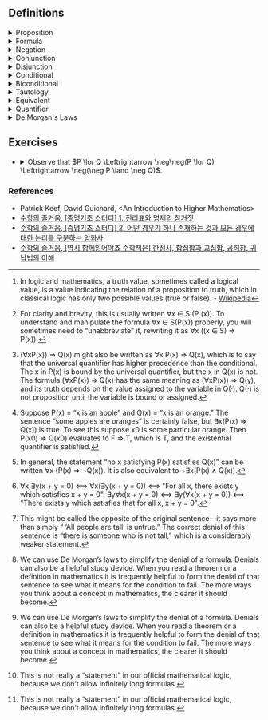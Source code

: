 ## Definitions

<details><summary>Proposition</summary>
  
  - A sentence or statement which has a definite truth value.[^truth_value_def]
  
    - ex. 1 = 2 (false), 1 = 1(true)
    
</details>

<details><summary>Formula</summary>

  - A statement which possibliy involves some variables, which is either true or false whenever we assign particular values to each of the variables.
    
    - ex. Given a formula $`x^2 + y = 5`$, which is true when (x, y) = (1, 4), (2, 1)⋯, but false when (2, 2), (4, 1)⋯.
   
  - A formula that contains variables is not simply true or false unless each of these variables is bound by a quantifier. If a variable is not bound the truth of the formula is contingent on the value assigned to the variable from the universe of discourse.

</details>

<details><summary>Negation</summary>

  - If P is a formula, then “not P” i.e., "denial of P" is another formula, which we write symbolically as $\neg$ P.

| P   | $\neg$ P |
| :-: | :-:      |
| T   | F        |
| F   | T        |

</details>

<details><summary>Conjunction</summary>
  
  - Suppose that P and Q are formulas. Then “P and Q” is a formula written symbolically as P $\land$ Q, called the conjunction of P and Q.
    </br>For P $\land$ Q to be true both P and Q must be true, otherwise it is false.
  
  - $\land$, 'and', '곱연산'

| P   | Q   | P $\land$ Q  |
| :-: | :-: | :-:          |
| T   | T   | T            |
| T   | F   | F            |
| F   | T   | F            |
| F   | F   | F            |

</details>

<details><summary>Disjunction</summary>

  - Given two formulas P and Q, disjunction is an operation which constructs new formula whose truth value is false only when both P and Q are false.

  - $\lor$, 'or', '합연산'

| P   | Q   | P $\lor$ Q |
| :-: | :-: | :-:        |
| T   | T   | T          |
| T   | F   | T          |
| F   | T   | T          |
| F   | F   | F          |

</details>

<details><summary>Conditional</summary>

  - If P and Q are formulas, then “if P, then Q” or “P implies Q” is written P $\Rightarrow$ Q, using the conditional symbol, $\Rightarrow$.

| P   | Q   | P $\Rightarrow$ Q |
| :-: | :-: | :-:               |
| T   | T   | T                 |
| T   | F   | F                 |
| F   | T   | T                 |
| F   | F   | T                 |

</details>

<details><summary>Biconditional</summary>

  - It is written $\Leftrightarrow$, corresponds to the phrase “if and only if” or “iff” for short. So P $\Leftrightarrow$ Q is true when both P and Q have the same truth value, otherwise it is false.

| P   | Q   | P $\Leftrightarrow$ Q |
| :-: | :-: | :-:                   |
| T   | T   | T                     |
| T   | F   | F                     |
| F   | T   | F                     |
| F   | F   | T                     |

</details>

<details><summary>Tautology</summary>

  - A logical expression that always evaluates to T, that is, the last column of its truth table consists of nothing but T’s. A tautology is sometimes said to be valid; although “valid” is used in other contexts as well, this should cause no confusion. Many tautologies contain important ideas for constructing proofs.

    - ex. (P $\land$ Q) $\lor$ P $\Leftrightarrow$ P is tautology.

| P   | Q   | P $\land$ Q | (P $\land$ Q) $\lor$ P | (P $\land$ Q) $\lor$ P $\Leftrightarrow$ P |
| :-: | :-: | :-:         | :-:                    | :-:                                        |
| T   | T   | T           | T                      | T                                          |
| T   | F   | F           | T                      | T                                          |
| F   | T   | F           | F                      | T                                          |
| F   | F   | F           | F                      | T                                          |

  - A few important tautologies.

    - P ⇔ ¬¬P
    - P ∨ Q ⇔ Q ∨ P
    - P ∧ Q ⇔ Q ∧ P
    - (P ∧ Q) ∧ R ⇔ P ∧ (Q ∧ R)
    - (P ∨ Q) ∨ R ⇔ P ∨ (Q ∨ R)
    - P ∧ (Q ∨ R) ⇔ (P ∧ Q) ∨ (P ∧ R)
    - P ∨ (Q ∧ R) ⇔ (P ∨ Q) ∧ (P ∨ R)
    - (P ⇒ Q) ⇔ (¬P ∨ Q)
    - P ⇒ (P ∨ Q)
    - P ∧ Q ⇒ Q
    - (P ⇔ Q) ⇔ ((P ⇒ Q) ∧ (Q ⇒ P))
    - (P ⇒ Q) ⇔ (¬Q ⇒ ¬P)

</details>

<details><summary>Equivalent</summary>

  - If two formulas always take on the same truth value no matter what elements from the universe of discourse we substitute for the various variables, then we say they are equivalent. The value of equivalent formulas is that they say the same thing. It is always a valid step in a proof to replace some formula by an equivalent one.

</details>

<details><summary>Quantifier</summary>
  
 #### Universal quantifier
  - A sentence $`\forall x P(x)`$ is true if and only if P(x) is true no matter what value (from the universe of discourse) is substituted for x.
    - ex. $`\forall x (x^2 ≥ 0)`$, i.e., “The square of any number is not negative.”
    - ex. $`\forall a \forall b (a < b \Rightarrow f(a) < f(b))`$, i.e., "A function f is increasing."
    - ex. $`\forall x \forall y (x + y = y + x)`$, i.e., the commutative law of addition.
    - ex. $`\forall x \forall y \forall z((x + y) + z = x + (y + z))`$, i.e., the associative law of addition.
    - ex. $`\forall x`$ (x is a square $\Rightarrow$ x is a rectangle), i.e., “All squares are rectangles.”
    - ex. $`\forall x`$ (x lives in Walla Walla $\Rightarrow$ x lives in Washington), i.e., “Every person who lives in
  Walla Walla lives in Washington.”
    - ex. “If x is negative, so is its cube", i.e., “Every negative x has a negative cube.”, i.e., $`\forall x ((x < 0) \Rightarrow (x^3 < 0))`$
    - ex. “If two numbers have the same square, then they have the same absolute value”, i.e., $`\forall x \forall y ((x^2 = y^2) \Rightarrow (|x| = |y|))`$.
    - ex. “If x = y, then x + z = y + z”, i.e., $`\forall x \forall y \forall z ((x = y) \Rightarrow (x + z = y + z))`$.
    - ex. If S is a set, the sentence “Every x in S satisfies P(x)” is written formally as $`\forall x ((x \in S) \Rightarrow P(x))`$.[^quantifier_note_0]
    - ex. $`\forall x \in [0,1](\sqrt{x} \geq x)`$, i.e., $`\forall x(x \in [0,1] \Rightarrow \sqrt{x} \geq x)`$.
    - ex. $`\forall x < 0(|x| = −x)`$, i.e., $`\forall x(x < 0 \Rightarrow |x| = −x)`$.
    - ex. $`\forall x (P(x) \Rightarrow Q(x))`$, i.e., "All x satisfying P(x) also satisfy Q(x)."
    - ex. $`\forall x P(x) \Rightarrow Q(x)`$, i.e., "If P(x) is true for all x, Q(x) is true."[^quantifier_note_1]
    - ex. $`\forall x (P(x) \Rightarrow Q(x)) \neq \forall x P(x) \Rightarrow \forall x Q(x)`$.
    - ex. $`\forall x \forall y(P(x) \Rightarrow Q(y)) \neq \forall x(P(x)) \Rightarrow \forall y(Q(y))`$
  
#### Existential quantifier
  - A sentence $`\exists x P(x)`$ is true if and only if there is at least one value of x (from the universe of discourse) that makes P(x) true.
    - ex. $`\exists x (x \geq x^2)`$ is true since x = 0 is one of many solutions.
    - ex. $`\exists x \exists y (x^2+y^2 =2xy)`$ is true since x = y = 1 is one of many solutions.
    - ex. $`\exists x (P(x) \land Q(x))`$, i.e., “Some x satisfying P(x) also satisfies Q(x).”
    - ex. “Some x satisfying P(x) satisfies Q(x)” should not be translated as $`\exists x (P(x) \Rightarrow Q(x))`$.[^quantifier_note_2]
    - ex. “No democrats are republicans,”, i.e., $`\forall x`$(x is a democrat $\Rightarrow$ x is not a republican).[^quantifier_note_3]
    - ex. “No triangles are rectangles,”, i.e., $`\forall x`$(x is a triangle $\Rightarrow$ x is not a rectangle).
    - ex. $`\exists x < 0(x^2 = 1)`$, i.e., $`\exists x ((x < 0) ∧ (x^2 = 1))`$
    - ex. $`\exists x \in [0,1](2x^2 + x = 1)`$, i.e., $`$\exists x((x \in [0,1]) ∧ (2x^2 + x = 1))`$
    - ex. $`\exists x \exists y (P(x) \land Q(y)) \Leftrightarrow \exists x(P(x)) \land \exists y(Q(y))`$
   
  - The order by which the quantifiers are arranged is important.
    - For x, y $\in\mathbb{R}$, $`\forall x, \exists y, x + y = 0 \neq \exists y, \forall x, x + y = 0`$.[^quantifier_note_4]

</details>

<details><summary>De Morgan's Laws</summary>

- $`\neg(P \lor Q) \Leftrightarrow (\neg P \land \neg Q)`$

- $`\neg(P \land Q) \Leftrightarrow (\neg P \lor \neg Q)`$

- $`\neg \forall xP(x) \Leftrightarrow \exists x\neg P(x)`$

- $`\neg\exists xP(x) \Leftrightarrow \forall x\neg P(x)`$

- Examples

  - ex. A denial of “For every x, $x^2$ is positive” is “There is an x such that $x^2$ fails to be positive.”
  - ex. A denial of “There is an x such that $x^2$ = −1” is “For every x, $x^2 \neq −1$.”
  - ex. A denial of “All people are tall” is **not** "No people are tall."[^de_morgan_note_2]
  - ex. $`\neg\forall x (P(x) \Rightarrow Q(x)) \Leftrightarrow \exists x (P(x) \land \neg Q(x))`$
  - ex. $`\neg\exists x (P(x) \land Q(x)) \Leftrightarrow \forall x (P(x) \Rightarrow \neg Q(x))`$
  - ex. $`\neg(P \Rightarrow Q)`$ </br>
        $`\quad\Leftrightarrow \neg(\neg P \lor Q)`$ </br>
        $`\quad\Leftrightarrow (\neg \neg P ) \land (\neg Q)`$ </br>
        $`\quad\Leftrightarrow P \land \neg Q`$[^de_morgan_note_0]
  - ex. $`\neg\forall x (P(x) \lor \neg Q(x))`$ </br>
        $`\quad\Leftrightarrow \exists x \neg(P(x) \lor \neg Q(x))`$ </br>
        $`\quad\Leftrightarrow \exists x (\neg P(x) \land \neg\neg Q(x))`$ </br>
        $`\quad\Leftrightarrow \exists x (\neg P(x) \land Q(x))`$[^de_morgan_note_0]
  - ex. $`\forall x P(x) \Leftrightarrow \displaystyle\bigwedge_{x\in U} P(x)`$[^de_morgan_note_1]

  - ex. $`\exists x P(x) \Leftrightarrow \displaystyle\bigvee_{x\in U} P(x)`$[^de_morgan_note_1]

  - ex. $`\neg \displaystyle\bigwedge_{x\in U} P(x) \,\Leftrightarrow\, \displaystyle\bigvee_{x\in U} \neg P(x)`$

</details>

## Exercises

- <details><summary>Observe that $P \lor Q \Leftrightarrow \neg\neg(P \lor Q) \Leftrightarrow \neg(\neg P \land \neg Q)$.</summary>

  So $\lor$ can be expressed in terms of $\land$ and $\neg$.

  - a) Show how to express $\Rightarrow$ in terms of $\land$ and $\neg$.
    
  - b) Show how to express $\land$ in terms of $\neg$ and $\lor$.
    
  - c) Show how to express $\lor$ in terms of $\neg$ and $\Rightarrow$.


</details>

### References

- Patrick Keef, David Guichard, \<An Introduction to Higher Mathematics\>
- [수학의 즐거움, \[증명기초 스터디\] 1. 진리표와 명제의 참거짓](https://youtu.be/zbWQTYOHft0?feature=shared)
- [수학의 즐거움, \[증명기초 스터디\] 2. 어떤 경우가 하나 존재하는 것과 모든 경우에 대한 논리를 구분하는 양화사](https://youtu.be/1MjvdWbkkow?feature=shared)
- [수학의 즐거움, \[역시 함께읽어야죠 수학책은\] 한정사, 합집합과 교집합, 공허참, 귀납법의 이해](https://youtu.be/EHUspq2TT_A?feature=shared)

[^truth_value_def]: In logic and mathematics, a truth value, sometimes called a logical value, is a value indicating the relation of a proposition to truth, which in classical logic has only two possible values (true or false). - [Wikipedia](https://en.wikipedia.org/wiki/Truth_value)
[^quantifier_note_0]: For clarity and brevity, this is usually written ∀x ∈ S (P (x)). To understand and manipulate the formula ∀x ∈ S(P(x)) properly, you will sometimes need to “unabbreviate” it, rewriting it as ∀x ((x ∈ S) ⇒ P(x)).
[^quantifier_note_1]: (∀xP(x)) ⇒ Q(x) might also be written as ∀x P(x) ⇒ Q(x), which is to say that the universal quantifier has higher precedence than the conditional. The x in P(x) is bound by the universal quantifier, but the x in Q(x) is not. The formula (∀xP(x)) ⇒ Q(x) has the same meaning as (∀xP(x)) ⇒ Q(y), and its truth depends on the value assigned to the variable in Q(·). Q(·) is not proposition until the variable is bound or assigned.
[^quantifier_note_2]: Suppose P(x) = “x is an apple” and Q(x) = “x is an orange.” The sentence “some apples are oranges” is certainly false, but
∃x(P(x) ⇒ Q(x)) is true. To see this suppose x0 is some particular orange. Then P(x0) ⇒ Q(x0) evaluates to F ⇒ T, which is T, and the existential quantifier is satisfied.
[^quantifier_note_3]: In general, the statement “no x satisfying P(x) satisfies Q(x)” can be written ∀x (P(x) ⇒ ¬Q(x)). It is also equivalent to ¬∃x(P(x) ∧ Q(x)).
[^quantifier_note_4]: ∀x,∃y(x + y = 0) ⟺ ∀x(∃y(x + y = 0)) ⟺ "For all x, there exists y which satisfies x + y = 0". ∃y∀x(x + y = 0) ⟺ ∃y(∀x(x + y = 0)) ⟺ "There exists y which satisfies that for all x, x + y = 0".
[^de_morgan_note_0]: We can use De Morgan’s laws to simplify the denial of a formula. Denials can also be a helpful study device. When you read a theorem or a definition in mathematics it is frequently helpful to form the denial of that sentence to see what it means for the condition to fail. The more ways you think about a concept in mathematics, the clearer it should become.
[^de_morgan_note_1]: This is not really a “statement” in our official mathematical logic, because we don’t allow infinitely long formulas.
[^de_morgan_note_2]: This might be called the opposite of the original sentence—it says more than simply “ ‘All people are tall’ is untrue.” The correct denial of this sentence is “there is someone who is not tall,” which is a considerably weaker statement.
